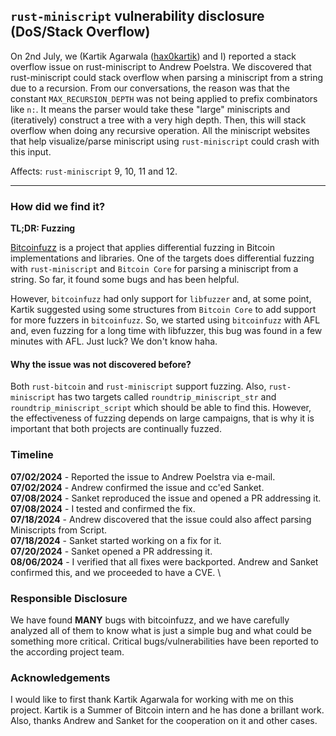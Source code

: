 ## `rust-miniscript` vulnerability disclosure (DoS/Stack Overflow)

On 2nd July, we (Kartik Agarwala ([hax0kartik](https://github.com/hax0kartik)) and I) reported a stack overflow issue on rust-miniscript to Andrew Poelstra. We discovered that rust-miniscript could stack overflow when parsing a miniscript from a string due to a recursion. From our conversations, the reason was that the constant `MAX_RECURSION_DEPTH` was not being applied to prefix combinators like `n:`. It means the parser would take these "large" miniscripts and (iteratively) construct a tree with a very high depth. Then, this will stack overflow when doing any recursive operation. All the miniscript websites that help visualize/parse miniscript using `rust-miniscript` could crash with this input.

Affects: `rust-miniscript` 9, 10, 11 and 12.

---

### How did we find it?

**TL;DR: Fuzzing**

[Bitcoinfuzz](https://github.com/brunoerg/bitcoinfuzz) is a project that applies differential fuzzing in Bitcoin implementations and libraries. One of the targets does differential fuzzing with `rust-miniscript` and `Bitcoin Core` for parsing a miniscript from a string. So far, it found some bugs and has been helpful.

However, `bitcoinfuzz` had only support for `libfuzzer` and, at some point, Kartik suggested using some structures from `Bitcoin Core` to add support for more fuzzers in `bitcoinfuzz`. So, we started using `bitcoinfuzz` with AFL and, even fuzzing for a long time with libfuzzer, this bug was found in a few minutes with AFL. Just luck? We don't know haha.

#### Why the issue was not discovered before?

Both `rust-bitcoin` and `rust-miniscript` support fuzzing. Also, `rust-miniscript` has two targets called `roundtrip_miniscript_str` and `roundtrip_miniscript_script` which should be able to find this. However, the effectiveness of fuzzing depends on large campaigns, that is why it is important that both projects are continually fuzzed.

### Timeline

**07/02/2024** - Reported the issue to Andrew Poelstra via e-mail. \
**07/02/2024** - Andrew confirmed the issue and cc'ed Sanket. \
**07/08/2024** - Sanket reproduced the issue and opened a PR addressing it. \
**07/08/2024** - I tested and confirmed the fix. \
**07/18/2024** - Andrew discovered that the issue could also affect parsing Miniscripts from Script. \
**07/18/2024** - Sanket started working on a fix for it. \
**07/20/2024** - Sanket opened a PR addressing it. \
**08/06/2024** - I verified that all fixes were backported. Andrew and Sanket confirmed this, and we proceeded to have a CVE. \

### Responsible Disclosure

We have found **MANY** bugs with bitcoinfuzz, and we have carefully analyzed all of them to know what is just a simple bug and what could be something more critical. Critical bugs/vulnerabilities have been reported to the according project team.

### Acknowledgements

I would like to first thank Kartik Agarwala for working with me on this project. Kartik is a Summer of Bitcoin intern and he has done a brillant work. Also, thanks Andrew and Sanket for the cooperation on it and other cases.
